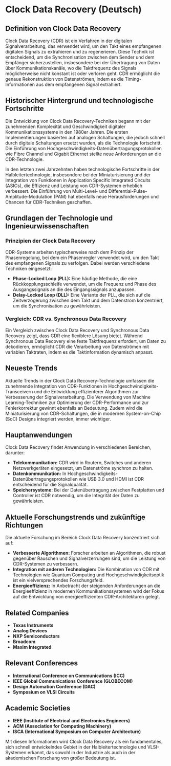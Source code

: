 # Clock Data Recovery (Deutsch)

## Definition von Clock Data Recovery

Clock Data Recovery (CDR) ist ein Verfahren in der digitalen Signalverarbeitung, das verwendet wird, um den Takt eines empfangenen digitalen Signals zu extrahieren und zu regenerieren. Diese Technik ist entscheidend, um die Synchronisation zwischen dem Sender und dem Empfänger sicherzustellen, insbesondere bei der Übertragung von Daten über Kommunikationskanäle, wo die Taktfrequenz des Signals möglicherweise nicht konstant ist oder verloren geht. CDR ermöglicht die genaue Rekonstruktion von Datenströmen, indem es die Timing-Informationen aus dem empfangenen Signal extrahiert.

## Historischer Hintergrund und technologische Fortschritte

Die Entwicklung von Clock Data Recovery-Techniken begann mit der zunehmenden Komplexität und Geschwindigkeit digitaler Kommunikationssysteme in den 1980er Jahren. Die ersten Implementierungen basierten auf analogen Schaltungen, die jedoch schnell durch digitale Schaltungen ersetzt wurden, als die Technologie fortschritt. Die Einführung von Hochgeschwindigkeits-Datenübertragungsprotokollen wie Fibre Channel und Gigabit Ethernet stellte neue Anforderungen an die CDR-Technologie.

In den letzten zwei Jahrzehnten haben technologische Fortschritte in der Halbleitertechnologie, insbesondere bei der Miniaturisierung und der Integration von Funktionen in Application Specific Integrated Circuits (ASICs), die Effizienz und Leistung von CDR-Systemen erheblich verbessert. Die Einführung von Multi-Level- und Differential-Pulse-Amplitude-Modulation (PAM) hat ebenfalls neue Herausforderungen und Chancen für CDR-Techniken geschaffen.

## Grundlagen der Technologie und Ingenieurwissenschaften

### Prinzipien der Clock Data Recovery

CDR-Systeme arbeiten typischerweise nach dem Prinzip der Phasenregelung, bei dem ein Phasenregler verwendet wird, um den Takt des empfangenen Signals zu verfolgen. Dabei werden verschiedene Techniken eingesetzt:

- **Phase-Locked Loop (PLL):** Eine häufige Methode, die eine Rückkopplungsschleife verwendet, um die Frequenz und Phase des Ausgangssignals an die des Eingangssignals anzupassen.
- **Delay-Locked Loop (DLL):** Eine Variante der PLL, die sich auf die Zeitverzögerung zwischen dem Takt und dem Datenstrom konzentriert, um die Synchronisation zu gewährleisten.

### Vergleich: CDR vs. Synchronous Data Recovery

Ein Vergleich zwischen Clock Data Recovery und Synchronous Data Recovery zeigt, dass CDR eine flexiblere Lösung bietet. Während Synchronous Data Recovery eine feste Taktfrequenz erfordert, um Daten zu dekodieren, ermöglicht CDR die Verarbeitung von Datenströmen mit variablen Taktraten, indem es die Taktinformation dynamisch anpasst.

## Neueste Trends

Aktuelle Trends in der Clock Data Recovery-Technologie umfassen die zunehmende Integration von CDR-Funktionen in Hochgeschwindigkeits-Transceivern und die Entwicklung effizienterer Algorithmen zur Verbesserung der Signalverarbeitung. Die Verwendung von Machine Learning-Techniken zur Optimierung der CDR-Performance und zur Fehlerkorrektur gewinnt ebenfalls an Bedeutung. Zudem wird die Miniaturisierung von CDR-Schaltungen, die in modernen System-on-Chip (SoC) Designs integriert werden, immer wichtiger.

## Hauptanwendungen

Clock Data Recovery findet Anwendung in verschiedenen Bereichen, darunter:

- **Telekommunikation:** CDR wird in Routern, Switches und anderen Netzwerkgeräten eingesetzt, um Datenströme synchron zu halten.
- **Datenkommunikation:** In Hochgeschwindigkeits-Datenübertragungsprotokollen wie USB 3.0 und HDMI ist CDR entscheidend für die Signalqualität.
- **Speichersysteme:** Bei der Datenübertragung zwischen Festplatten und Controller ist CDR notwendig, um die Integrität der Daten zu gewährleisten.

## Aktuelle Forschungstrends und zukünftige Richtungen

Die aktuelle Forschung im Bereich Clock Data Recovery konzentriert sich auf:

- **Verbesserte Algorithmen:** Forscher arbeiten an Algorithmen, die robust gegenüber Rauschen und Signalverzerrungen sind, um die Leistung von CDR-Systemen zu verbessern.
- **Integration mit anderen Technologien:** Die Kombination von CDR mit Technologien wie Quantum Computing und Hochgeschwindigkeitsoptik ist ein vielversprechendes Forschungsfeld.
- **Energieeffizienz:** In Anbetracht der steigenden Anforderungen an die Energieeffizienz in modernen Kommunikationssystemen wird der Fokus auf die Entwicklung von energieeffizienten CDR-Architekturen gelegt.

## Related Companies

- **Texas Instruments**
- **Analog Devices**
- **NXP Semiconductors**
- **Broadcom**
- **Maxim Integrated**

## Relevant Conferences

- **International Conference on Communications (ICC)**
- **IEEE Global Communications Conference (GLOBECOM)**
- **Design Automation Conference (DAC)**
- **Symposium on VLSI Circuits**

## Academic Societies

- **IEEE (Institute of Electrical and Electronics Engineers)**
- **ACM (Association for Computing Machinery)**
- **ISCA (International Symposium on Computer Architecture)**

Mit diesen Informationen wird Clock Data Recovery als ein fundamentales, sich schnell entwickelndes Gebiet in der Halbleitertechnologie und VLSI-Systemen erkannt, das sowohl in der Industrie als auch in der akademischen Forschung von großer Bedeutung ist.